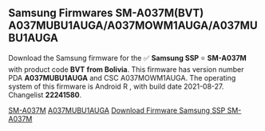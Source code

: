 <h2>Samsung Firmwares SM-A037M(BVT) A037MUBU1AUGA/A037MOWM1AUGA/A037MUBU1AUGA</h2>
Download the Samsung firmware for the ✅ <strong>Samsung SSP </strong> ⭐ <strong>SM-A037M</strong> with product code <strong>BVT</strong> <strong> from Bolivia</strong>. This firmware has version number PDA <strong>A037MUBU1AUGA</strong> and CSC A037MOWM1AUGA. The operating system of this firmware is Android R , with build date 2021-08-27. Changelist <strong>22241580</strong>.


[SM-A037M](https://samfirm.shop/samsung/model/SM-A037M)
[A037MUBU1AUGA](https://samfirm.shop/samsung/pda/A037MUBU1AUGA)
[Download Firmware Samsung SSP SM-A037M](https://samfirm.shop/samsung/firmware/453612)
